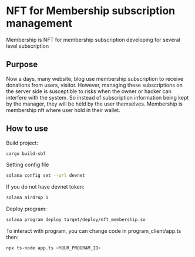 #  NFT for Membership subscription management

Membership is NFT for membership subscription developing for several level subscription

## Purpose
Now a days, many website, blog use membership subscription to receive donations from users, visitor. However, managing these subscriptions on the server side is susceptible to risks when the owner or hacker can interfere with the system. So instead of subscription information being kept by the manager, they will be held by the user themselves. Membership is membership nft where user hold in their wallet.

## How to use
Build project:
```sh
cargo build-sbf
```

Setting config file
```sh
solana config set --url devnet
```

If you do not have devnet token:
```sh
solana airdrop 1
```

Deploy program:
```sh
solana program deploy target/deploy/nft_membership.so 
```

To interact with program, you can change code in program_client/app.ts then:
```sh
npx ts-node app.ts <YOUR_PROGRAM_ID>
```